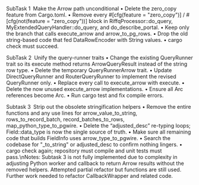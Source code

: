 SubTask 1 Make the Arrow path unconditional
• Delete the zero_copy feature from Cargo.toml.
• Remove every #[cfg(feature = "zero_copy")] / #[cfg(not(feature = "zero_copy"))] block in RiffqProcessor::do_query, MyExtendedQueryHandler::do_query, and do_describe_portal.
• Keep only the branch that calls execute_arrow and arrow_to_pg_rows.
• Drop the old string-based code that fed DataRowEncoder with String values.
• cargo check must succeed.

SubTask 2 Unify the query-runner traits
• Change the existing QueryRunner trait so its execute method returns ArrowQueryResult instead of the string row type.
• Delete the temporary QueryRunnerArrow trait.
• Update DirectQueryRunner and RouterQueryRunner to implement the revised QueryRunner only.
• Replace every call to execute_arrow with execute.
• Delete the now unused execute_arrow implementations.
• Ensure all Arc<dyn QueryRunnerArrow> references become Arc<dyn QueryRunner>.
• Run cargo test and fix compile errors.

Subtask 3 Strip out the obsolete stringification helpers
• Remove the entire functions and any use lines for
arrow_value_to_string,
rows_to_record_batch,
record_batches_to_rows,
map_python_type_to_pgwire.
• Delete the “adjusted_desc” re-typing loops; Field::data_type is now the single source of truth.
• Make sure all remaining code that builds FieldInfo uses arrow_type_to_pgwire.
• Search the codebase for "_to_string" or adjusted_desc to confirm nothing lingers.
• cargo check again; repository must compile and unit tests must pass.\nNotes: Subtask 3 is not fully implemented due to complexity in adjusting Python worker and callback to return Arrow results without the removed helpers. Attempted partial refactor but functions are still used. Further work needed to refactor CallbackWrapper and related code.
